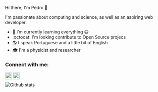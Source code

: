 Hi there, I'm Pedro :wave:

I'm passionate about computing and science, as well as an aspiring web developer.

- :seedling: I’m currently learning everything :smiley:
- :octocat: I'm looking contribute to Open Source projecs 
- :earth_americas: I speak Portuguese and a little bit of English
- :mortar_board: I'm a physicist and researcher

### Connect with me:

<a href= "https://www.linkedn.com/in/lobophf"><img align="left" alt="LinkedIn" width="22px" src="https://cdn.jsdelivr.net/npm/simple-icons@v3/icons/linkedin.svg"></a>
<a href= "mailto:lobophf@gmail.com"><img align="left" alt="Gmail" width="22px" src="https://cdn.jsdelivr.net/npm/simple-icons@v3/icons/gmail.svg"></a>
<br>

![Github stats](https://github-readme-stats.vercel.app/api?username=lobophf&theme=vue&show_icons=true&count_private=true)
